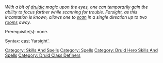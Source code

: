 *With a bit of [druidic](:Category:_Druids "wikilink") magic upon the
eyes, one can temporarily gain the ability to focus farther while
scanning for trouble. Farsight, as this incantation is known, allows one
to [scan](Scan "wikilink") in a single direction up to two
[rooms](:Category:_Rooms "wikilink") away.*

Prerequisite(s): none.

Syntax: [cast](Cast "wikilink") 'farsight'.

[Category: Skills And Spells](Category:_Skills_And_Spells "wikilink")
[Category: Spells](Category:_Spells "wikilink") [Category: Druid Hero
Skills And Spells](Category:_Druid_Hero_Skills_And_Spells "wikilink")
[Category: Druid Class
Definers](Category:_Druid_Class_Definers "wikilink")

